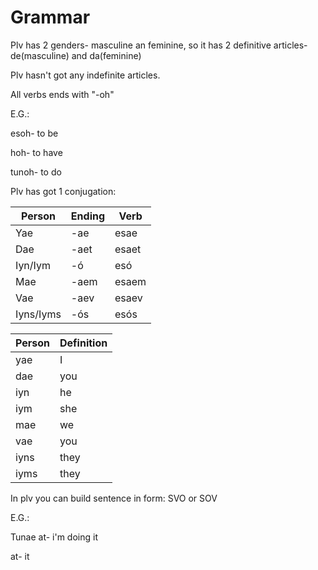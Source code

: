 
# Grammar

Plv has 2 genders- masculine an feminine, so it has 2 definitive articles- de(masculine) and da(feminine)

Plv hasn't got any indefinite articles.

All verbs ends with "-oh" 

E.G.: 

esoh- to be  

hoh- to have  

tunoh- to do
 
Plv has got 1 conjugation:


Person | Ending | Verb
-------|--------|------
Yae | -ae | esae
Dae | -aet| esaet
Iyn/Iym |-ó| esó
Mae | -aem | esaem
Vae | -aev | esaev
Iyns/Iyms |-ós | esós

Person| Definition
------|----------
yae | I
dae | you
iyn | he
iym | she
mae | we
vae | you
iyns| they
iyms| they


In plv you can build sentence in form: SVO or SOV

E.G.:

Tunae at- i'm doing it

at- it
